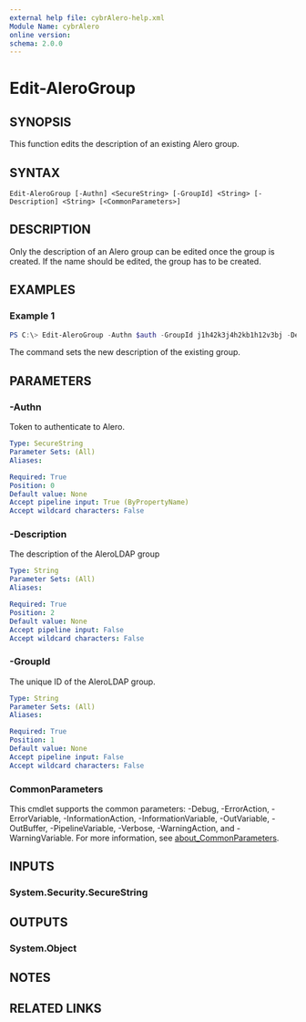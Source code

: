 ```yaml
---
external help file: cybrAlero-help.xml
Module Name: cybrAlero
online version:
schema: 2.0.0
---
```


# Edit-AleroGroup

## SYNOPSIS
This function edits the description of an existing Alero group.

## SYNTAX

```
Edit-AleroGroup [-Authn] <SecureString> [-GroupId] <String> [-Description] <String> [<CommonParameters>]
```

## DESCRIPTION
Only the description of an Alero group can be edited once the group is created. If the name should be edited, the group has to be created.

## EXAMPLES

### Example 1
```powershell
PS C:\> Edit-AleroGroup -Authn $auth -GroupId j1h42k3j4h2kb1h12v3bj -Description "This is a new description."
```

The command sets the new description of the existing group.

## PARAMETERS

### -Authn
Token to authenticate to Alero.

```yaml
Type: SecureString
Parameter Sets: (All)
Aliases:

Required: True
Position: 0
Default value: None
Accept pipeline input: True (ByPropertyName)
Accept wildcard characters: False
```

### -Description
The description of the AleroLDAP group

```yaml
Type: String
Parameter Sets: (All)
Aliases:

Required: True
Position: 2
Default value: None
Accept pipeline input: False
Accept wildcard characters: False
```

### -GroupId
The unique ID of the AleroLDAP group.

```yaml
Type: String
Parameter Sets: (All)
Aliases:

Required: True
Position: 1
Default value: None
Accept pipeline input: False
Accept wildcard characters: False
```

### CommonParameters
This cmdlet supports the common parameters: -Debug, -ErrorAction, -ErrorVariable, -InformationAction, -InformationVariable, -OutVariable, -OutBuffer, -PipelineVariable, -Verbose, -WarningAction, and -WarningVariable. For more information, see [about_CommonParameters](http://go.microsoft.com/fwlink/?LinkID=113216).

## INPUTS

### System.Security.SecureString

## OUTPUTS

### System.Object
## NOTES

## RELATED LINKS
